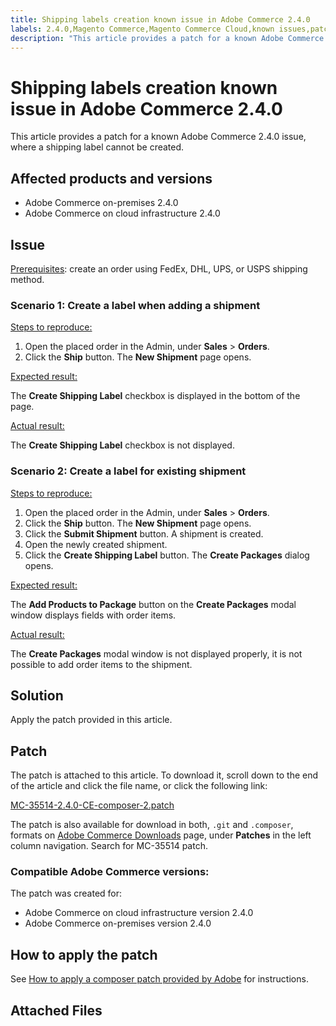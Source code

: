 ```yaml
---
title: Shipping labels creation known issue in Adobe Commerce 2.4.0
labels: 2.4.0,Magento Commerce,Magento Commerce Cloud,known issues,patch,shipping label,Adobe Commerce,cloud infrastructure,on-premises
description: "This article provides a patch for a known Adobe Commerce 2.4.0 issue, where a shipping label cannot be created."
---
```


# Shipping labels creation known issue in Adobe Commerce 2.4.0

This article provides a patch for a known Adobe Commerce 2.4.0 issue, where a shipping label cannot be created.

## Affected products and versions

* Adobe Commerce on-premises 2.4.0
* Adobe Commerce on cloud infrastructure 2.4.0

## Issue

 <u>Prerequisites</u>: create an order using FedEx, DHL, UPS, or USPS shipping method.

### Scenario 1: Create a label when adding a shipment

 <u>Steps to reproduce:</u>

1. Open the placed order in the Admin, under **Sales** > **Orders**.
1. Click the **Ship** button. The **New Shipment** page opens.

 <u>Expected result:</u>

The **Create Shipping Label** checkbox is displayed in the bottom of the page.

 <u>Actual result:</u>

The **Create Shipping Label** checkbox is not displayed.

### Scenario 2: Create a label for existing shipment

 <u>Steps to reproduce:</u>

1. Open the placed order in the Admin, under **Sales** > **Orders**.
1. Click the **Ship** button. The **New Shipment** page opens.
1. Click the **Submit Shipment** button. A shipment is created.
1. Open the newly created shipment.
1. Click the **Create Shipping Label** button. The **Create Packages** dialog opens.

 <u>Expected result:</u>

The **Add Products to Package** button on the **Create Packages** modal window displays fields with order items.

 <u>Actual result:</u>

The **Create Packages** modal window is not displayed properly, it is not possible to add order items to the shipment.

## Solution

Apply the patch provided in this article.

## Patch

The patch is attached to this article. To download it, scroll down to the end of the article and click the file name, or click the following link:

 [MC-35514-2.4.0-CE-composer-2.patch](assets/MC-35514-2.4.0-CE-composer-2.patch.zip)

The patch is also available for download in both, `.git` and `.composer`, formats on [Adobe Commerce Downloads](https://magento.com/tech-resources/download) page, under **Patches** in the left column navigation. Search for MC-35514 patch.

### Compatible Adobe Commerce versions:

The patch was created for:

* Adobe Commerce on cloud infrastructure version 2.4.0
* Adobe Commerce on-premises version 2.4.0

## How to apply the patch

See [How to apply a composer patch provided by Adobe](https://support.magento.com/hc/en-us/articles/360028367731) for instructions.

## Attached Files 
